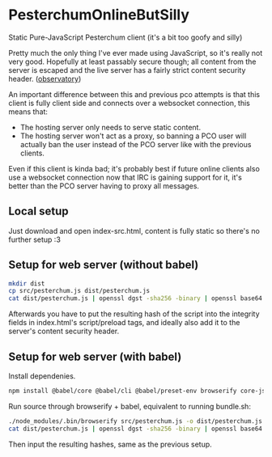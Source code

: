 # PesterchumOnlineButSilly
Static Pure-JavaScript Pesterchum client (it's a bit too goofy and silly)

Pretty much the only thing I've ever made using JavaScript, so it's really not very good. Hopefully at least passably secure though; all content from the server is escaped and the live server has a fairly strict content security header. ([observatory](https://observatory.mozilla.org/analyze/pesterchum.online))

An important difference between this and previous pco attempts is that this client is fully client side and connects over a websocket connection, this means that:
 - The hosting server only needs to serve static content.
 - The hosting server won't act as a proxy, so banning a PCO user will actually ban the user instead of the PCO server like with the previous clients.

Even if this client is kinda bad; it's probably best if future online clients also use a websocket connection now that IRC is gaining support for it, it's better than the PCO server having to proxy all messages.

## Local setup
Just download and open index-src.html, content is fully static so there's no further setup :3

## Setup for web server (without babel)
```sh
mkdir dist
cp src/pesterchum.js dist/pesterchum.js
cat dist/pesterchum.js | openssl dgst -sha256 -binary | openssl base64 -A
```
Afterwards you have to put the resulting hash of the script into the integrity fields in index.html's script/preload tags, and ideally also add it to the server's content security header.

## Setup for web server (with babel)
Install dependenies.
```sh
npm install @babel/core @babel/cli @babel/preset-env browserify core-js babelify
```
Run source through browserify + babel, equivalent to running bundle.sh:
```sh
./node_modules/.bin/browserify src/pesterchum.js -o dist/pesterchum.js -t babelify
cat dist/pesterchum.js | openssl dgst -sha256 -binary | openssl base64 -A && echo
```
Then input the resulting hashes, same as the previous setup.
